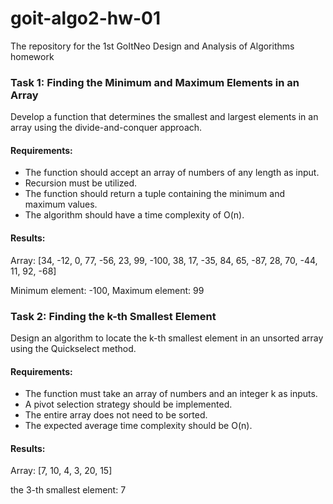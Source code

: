 # goit-algo2-hw-01

The repository for the 1st GoItNeo Design and Analysis of Algorithms homework

### Task 1: Finding the Minimum and Maximum Elements in an Array

Develop a function that determines the smallest and largest elements in an array using the divide-and-conquer approach.

#### Requirements:

- The function should accept an array of numbers of any length as input.
- Recursion must be utilized.
- The function should return a tuple containing the minimum and maximum values.
- The algorithm should have a time complexity of O(n).

#### Results:

Array: [34, -12, 0, 77, -56, 23, 99, -100, 38, 17, -35, 84, 65, -87, 28, 70, -44, 11, 92, -68]

Minimum element: -100, Maximum element: 99

### Task 2: Finding the k-th Smallest Element

Design an algorithm to locate the k-th smallest element in an unsorted array using the Quickselect method.

#### Requirements:

- The function must take an array of numbers and an integer k as inputs.
- A pivot selection strategy should be implemented.
- The entire array does not need to be sorted.
- The expected average time complexity should be O(n).

#### Results:

Array: [7, 10, 4, 3, 20, 15]

the 3-th smallest element: 7
